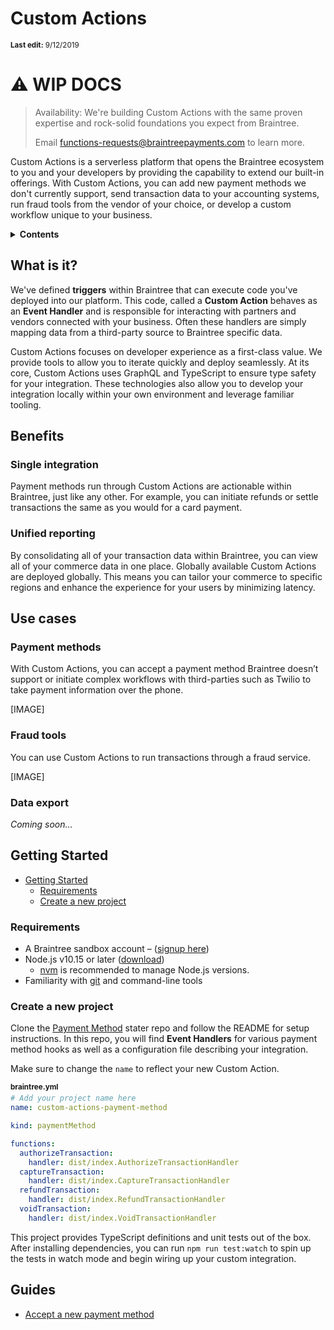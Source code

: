 # Custom Actions

<sup>**Last edit:** 9/12/2019</sup>

# :warning: WIP DOCS

> Availability: We're building Custom Actions with the same proven expertise and rock-solid foundations you expect from Braintree.
>
> Email functions-requests@braintreepayments.com to learn more.

Custom Actions is a serverless platform that opens the Braintree ecosystem to you and your developers by providing the capability to extend our built-in offerings. With Custom Actions, you can add new payment methods we don't currently support, send transaction data to your accounting systems, run fraud tools from the vendor of your choice, or develop a custom workflow unique to your business.

<details>
<summary><strong>Contents</strong></summary>

- [Custom Actions](#custom-actions)
  - [What is it?](#what-is-it)
  - [Benefits](#benefits)
    - [Single integration](#single-integration)
    - [Unified reporting](#unified-reporting)
  - [Use cases](#use-cases)
    - [Payment methods](#payment-methods)
    - [Fraud tools](#fraud-tools)
    - [Data export](#data-export)
  - [Getting Started](#getting-started)
    - [Requirements](#requirements)
    - [Create a new project](#create-a-new-project)
  - [Guides](#guides)
  - [Reference](./reference.md)
    </details>

## What is it?

We've defined **triggers** within Braintree that can execute code you've deployed into our platform. This code, called a **Custom Action** behaves as an **Event Handler** and is responsible for interacting with partners and vendors connected with your business. Often these handlers are simply mapping data from a third-party source to Braintree specific data.

Custom Actions focuses on developer experience as a first-class value. We provide tools to allow you to iterate quickly and deploy seamlessly. At its core, Custom Actions uses GraphQL and TypeScript to ensure type safety for your integration. These technologies also allow you to develop your integration locally within your own environment and leverage familiar tooling.

## Benefits

### Single integration

Payment methods run through Custom Actions are actionable within Braintree, just like any other. For example, you can initiate refunds or settle transactions the same as you would for a card payment.

### Unified reporting

By consolidating all of your transaction data within Braintree, you can view all of your commerce data in one place.
Globally available
Custom Actions are deployed globally. This means you can tailor your commerce to specific regions and enhance the experience for your users by minimizing latency.

## Use cases

### Payment methods

With Custom Actions, you can accept a payment method Braintree doesn’t support or initiate complex workflows with third-parties such as Twilio to take payment information over the phone.

[IMAGE]

### Fraud tools

You can use Custom Actions to run transactions through a fraud service.

[IMAGE]

### Data export

_Coming soon…_

## Getting Started

- [Getting Started](#getting-started)
  - [Requirements](#requirements)
  - [Create a new project](#create-a-new-project)

### Requirements

- A Braintree sandbox account – ([signup here](https://www.braintreepayments.com/sandbox))
- Node.js v10.15 or later ([download](https://nodejs.org/en/download/))
  - [nvm](https://github.com/nvm-sh/nvm) is recommended to manage Node.js versions.
- Familiarity with [git](https://git-scm.com/) and command-line tools

### Create a new project

Clone the [Payment Method](https://github.com/braintree/custom-actions-payment-method) stater repo and follow the README for setup instructions. In this repo, you will find **Event Handlers** for various payment method hooks as well as a configuration file describing your integration.

Make sure to change the `name` to reflect your new Custom Action.

<sub style="margin-bottom: -10px; display: block;"><strong>braintree.yml</strong></sub>

```yml
# Add your project name here
name: custom-actions-payment-method

kind: paymentMethod

functions:
  authorizeTransaction:
    handler: dist/index.AuthorizeTransactionHandler
  captureTransaction:
    handler: dist/index.CaptureTransactionHandler
  refundTransaction:
    handler: dist/index.RefundTransactionHandler
  voidTransaction:
    handler: dist/index.VoidTransactionHandler
```

This project provides TypeScript definitions and unit tests out of the box. After installing dependencies, you can run `npm run test:watch` to spin up the tests in watch mode and begin wiring up your custom integration.

## Guides

- [Accept a new payment method](./accept-a-new-payment-method.md)
